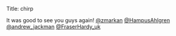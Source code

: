Title: chirp

It was good to see you guys again! <a href="http://twitter.com/zmarkan">@zmarkan</a> <a href="http://twitter.com/HampusAhlgren">@HampusAhlgren</a> <a href="http://twitter.com/andrew_jackman">@andrew_jackman</a> <a href="http://twitter.com/FraserHardy_uk">@FraserHardy_uk</a>
